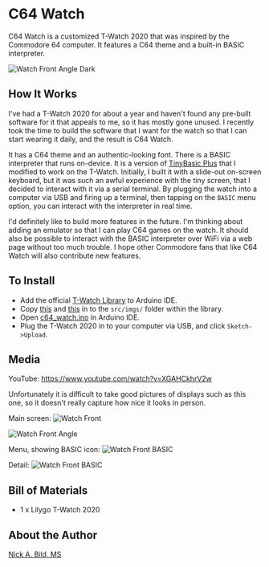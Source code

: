# C64 Watch

C64 Watch is a customized T-Watch 2020 that was inspired by the Commodore 64 computer.  It features a C64 theme and a built-in BASIC interpreter.

![Watch Front Angle Dark](https://raw.githubusercontent.com/nickbild/c64_watch/main/media/watch_angle_dark_sm.jpg)

## How It Works

I've had a T-Watch 2020 for about a year and haven't found any pre-built software for it that appeals to me, so it has mostly gone unused.  I recently took the time to build the software that I want for the watch so that I can start wearing it daily, and the result is C64 Watch.

It has a C64 theme and an authentic-looking font.  There is a BASIC interpreter that runs on-device.  It is a version of [TinyBasic Plus](https://github.com/BleuLlama/TinyBasicPlus) that I modified to work on the T-Watch.  Initially, I built it with a slide-out on-screen keyboard, but it was such an awful experience with the tiny screen, that I decided to interact with it via a serial terminal.  By plugging the watch into a computer via USB and firing up a terminal, then tapping on the `BASIC` menu option, you can interact with the interpreter in real time.

I'd definitely like to build more features in the future.  I'm thinking about adding an emulator so that I can play C64 games on the watch.  It should also be possible to interact with the BASIC interpreter over WiFi via a web page without too much trouble.  I hope other Commodore fans that like C64 Watch will also contribute new features.

## To Install

- Add the official [T-Watch Library](https://github.com/Xinyuan-LilyGO/TTGO_TWatch_Library) to Arduino IDE.
- Copy [this](https://github.com/nickbild/c64_watch/blob/main/assets/c64_basic.c) and [this](https://github.com/nickbild/c64_watch/blob/main/assets/menu.c) in to the `src/imgs/` folder within the library.
- Open [c64_watch.ino](https://github.com/nickbild/c64_watch/blob/main/c64_watch/c64_watch.ino) in Arduino IDE.
- Plug the T-Watch 2020 in to your computer via USB, and click `Sketch->Upload`.

## Media

YouTube: https://www.youtube.com/watch?v=XGAHCkhrV2w

Unfortunately it is difficult to take good pictures of displays such as this one, so it doesn't really capture how nice it looks in person.

Main screen:
![Watch Front](https://raw.githubusercontent.com/nickbild/c64_watch/main/media/watch_best_sm.jpg)

![Watch Front Angle](https://raw.githubusercontent.com/nickbild/c64_watch/main/media/watch_angle_sm.jpg)

Menu, showing BASIC icon:
![Watch Front BASIC](https://raw.githubusercontent.com/nickbild/c64_watch/main/media/basic_best_sm.jpg)

Detail:
![Watch Front BASIC](https://raw.githubusercontent.com/nickbild/c64_watch/main/media/watch_best_sm_annotated.jpg)

## Bill of Materials

- 1 x Lilygo T-Watch 2020

## About the Author

[Nick A. Bild, MS](https://nickbild79.firebaseapp.com/#!/)
